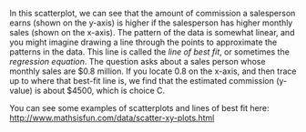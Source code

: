 In this scatterplot, we can see that the amount of
commission a salesperson earns (shown on the y-axis) is higher if the
salesperson has higher monthly sales (shown on the x-axis). The pattern
of the data is somewhat linear, and you might imagine drawing a line
through the points to approximate the patterns in the data. This line is
called the *line of best fit*, or sometimes the *regression equation*.
The question asks about a sales person whose monthly sales are \$0.8
million. If you locate 0.8 on the x-axis, and then trace up to where
that best-fit line is, we find that the estimated commission (y-value)
is about \$4500, which is choice C.

You can see some examples of scatterplots and lines of best fit here:
<http://www.mathsisfun.com/data/scatter-xy-plots.html>
